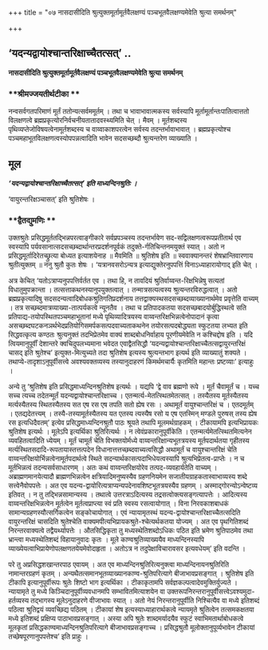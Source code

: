 +++
title = "०७ नासदासीदिति श्रुत्युक्तमूर्तामूर्तवैलक्षण्यं पञ्चभूतवैलक्षण्यमेवेति श्रुत्या समर्थनम्"

+++


## ‘यदन्यद्वायोश्चान्तरिक्षाच्चैतत्सत्’ ..

**नासदासीदिति श्रुत्युक्तमूर्तामूर्तवैलक्षण्यं पञ्चभूतवैलक्षण्यमेवेति श्रुत्या समर्थनम्**

### **श्रीमज्जयतीर्थटीका **

नन्वसर्वगतपरिमाणं मूर्तं ततोन्यत्सर्वममूर्तम् । तथा च भावाभावात्मकस्य सर्वस्यापि मूर्तामूर्तान्तःपातित्वात्ततो विलक्षणत्वे ब्रह्मप्रकृत्योरनिर्वचनीयतातादवस्थ्यमिति चेत् । मैवम् । मूर्तशब्दस्य पृथिव्यप्तेजोविषयत्वेनामूर्तशब्दस्य च वाय्वाकाशपरत्वेन सर्वस्य तदन्तर्भावाभावात् । ब्रह्मप्रकृत्योश्च पञ्चमहाभूतविलक्षणत्वस्योपपन्नत्वादिति भावेन सदसच्छब्दौ श्रुत्यन्तरेण व्याख्याति ।

## **मूल**

***‘यदन्यद्वायोश्चान्तरिक्षाच्चैतत्सत्’ इति माध्यन्दिनश्रुतिः ।***

‘वायुरन्तरिक्षञ्चासत्’ इति श्रुतिशेषः ।

### **द्वैतद्युमणिः **

उक्तश्रुतेः प्रसिद्धमूर्ततद्भिन्नपरत्वाङ्गीकारे सर्वप्रपञ्चस्य तदन्तर्भावेण सद-सद्विलक्षणत्वरूपप्रतीतार्थ एव स्वस्यापि पर्यवसानात्सदसच्छब्दार्थान्तरप्रदर्शनपूर्वकं तदुक्ते-र्गतिचिन्तनमयुक्तं स्यात् । अतो न प्रसिद्धमूर्तादिरेतच्छ्रुत्या बोध्यत इत्याशयेनाह ॥ मैवमिति ॥ श्रुतिशेष इति ॥ स्ववाक्यानन्तरं शेषभ्रान्तिवारणाय श्रुतीत्युक्तम् ॥ ननु श्रुतौ कुतः शेषः । ‘यत्रानवसरोऽन्यत्र इत्याद्युक्तेरनुपपत्तिं विनाऽध्याहारायोगाद् इति चेत् ।

अत्र केचित् ‘यतोऽत्राप्यनुपपत्तिर्वर्तत एव । तथा हि, न तावदियं श्रुतिर्वाय्वन्त-रिक्षभिन्नेषु सत्यतां विधातुमुपक्रान्ता । तत्सत्ताकथनस्यानुपयुक्तत्वात् । तन्मात्रसत्यत्वस्य श्रुत्यन्तरविरुद्धत्वात् । अतो ब्रह्मप्रकृत्यादिषु सदसदन्यत्वादिबोधकश्रुतिगतिप्रदर्शनाय तत्तद्वाक्यस्थसदसच्छब्दव्याख्यानार्थमेव प्रवृत्तेति वाच्यम् । तत्र सच्छब्दमात्रव्याख्या-तात्पर्यकत्वे न्यूनतैव । तथा च प्रतिपादकतया सदसच्छबादयोर्बुद्धिस्थत्वे सति प्रतिपाद्य-तयोपस्थितपञ्चमहाभूतानां मध्ये पृथिव्यादित्रयस्य वाय्वन्तरिक्षभिन्नत्वेनोपादानं कृत्वा असच्छब्दघटकनञर्थभेदप्रतियोगिसमर्पकसत्पदवाच्यताकथनेन तयोरसत्पदबोद्ध्यता स्फुटतया लभ्यत इति सिद्धवत्कृत्य कण्ठतः श्रुत्यनुक्तं तदभिप्रेतमेव वाक्यं शाब्दबोधनिर्वाहाय पूरणीयमेवेति न कश्चिद्दोष इति । यदि त्वियमानुपूर्वीं देशान्तरे क्वचिदुपलभ्यमाना भवेदत एवाद्वैतसिद्धौ ‘यदन्यद्वायोश्चान्तरिक्षाच्चैतत्सद्वायुरन्तरिक्षं चासद् इति श्रुतेश्च’ इत्युक्त-मित्युच्यते तदा श्रुतिशेष इत्यस्य श्रुत्यन्तभाग इत्यर्थ इति व्याख्यातुं शक्यते । तथाप्ये-तादृशाऽनुपूर्वीसत्त्वे अवश्यवक्तव्यस्य तस्यानुदाहरणं किमर्थमचार्यैः कृतमिति महान्तः प्रष्टव्याः’ इत्याहुः ।

अन्ये तु ‘श्रुतिशेष इति प्रसिद्धमाध्यन्दिनश्रुतिशेष इत्यर्थः । यद्यपि ‘द्वे वाव ब्रह्मणो रूपे । मूर्तं चैवामूर्तं च । यच्च सच्च त्यच्च तदेतन्मूर्तं यदन्यद्वायोश्चान्तरिक्षाच्च । एतन्मर्त्य-मेतत्स्थितमेतत्सत् । तस्यैतस्य मूर्तस्यैतस्य मर्त्यस्यैतस्य स्थितस्यैतस्य सत एष रस एष तपति सतो ह्येष रसः । अथामूर्तं वायुश्चान्तरिक्षं च । एतदमूर्तम् । एतद्यदेतत्त्यम् । तस्यै-तस्यामूर्तस्यैतस्य यत एतस्य त्यस्यैष रसो य एष एतस्मिन् मण्डले पुरुषस् तस्य ह्येष रस इत्यधिदैवतम्’ इत्येव प्रसिद्धमाध्यन्दिनश्रुतौ पाठः श्रूयते तथापि मूलमर्थग्राहकम् । टीकायामपि इत्यभिप्रायकः श्रुतिशेष इत्यर्थः । मूलेऽपि इत्यर्थिका श्रुतिरित्यर्थः । न त्वेवंप्रकारानुपूर्वीकेति । एतन्मर्त्यमेतत्स्थितमित्यनेन व्यवहितत्वादिति ध्येयम् । मूर्तं चामूर्तं चेति विभक्तयोर्मध्ये वाय्वन्तरिक्षान्यभूतत्रयस्य मूर्तपदार्थतया गृहीतस्य मर्त्यस्थितसदादि-रूपतायास्तत्तत्पदेन विधानात्तत्तच्छब्दवाच्यत्वसिद्धौ अथामूर्तं च वायुश्चान्तरिक्षं चेति वाय्वन्तरिक्षयोर्भिन्नत्वेनामूर्तपदार्थत्वे स्थिते सदन्यार्थकासत्पदाभिधेयत्वस्यापि श्रुत्यभिप्रेतत्व-प्राप्तेः । न च मूर्तभिन्नत्वं तदन्यसर्वसाधारणम् । अतः कथं वाय्वन्तरिक्षयोरेव तत्पद-व्यवहार्यतेति वाच्यम् । अब्राह्मणमानयेत्यादौ ब्राह्मणभिन्नत्वेन क्षत्रियादिमनुष्यस्यैव ग्रहणनियमेन सजातीयग्राहकतास्वाभाव्यस्य शब्दे सत्त्वेनैवोपपत्तेः । अत एव यदन्य-द्वायोरित्यत्राप्यन्यपदेनावशिष्टभूतत्रयस्यैव ग्रहणम् । अस्माद्गोरन्योऽन्वेष्टव्य इतिवत् । न तु तद्भिन्नसामान्यस्य । तथात्वे उत्तरत्राऽदित्यस्य तद्रसत्वोक्त्यसङ्गत्यापत्तेः । आदित्यस्य वाय्वन्तरिक्षभिन्नत्वेन मूर्तत्वेन मूर्तत्वप्राप्त्या स्वं प्रति स्वस्य रसत्वायोगात् । विना निरवकाशबाधकं सामान्यग्रहणस्यौत्सर्गिकत्वेन सङ्कोचायोगात् । एवं न्यायामृतस्थं यदन्य-द्वायोश्चान्तरिक्षाच्चैतत्सदिति वायुरन्तरिक्षं चासदिति श्रुतेश्चेति वाक्यमपीत्यभिप्रायकश्रुते-श्चेत्यर्थकतया योज्यम् । अत एव पृथगितिशब्दं निरन्तरवाक्यत्वे तद्वैयर्थ्यापत्तेः । औतसिद्धिकृता तु मध्यस्थेतिशब्दोऽधिकः पठित इति भ्रमेण श्रुतिपाठमेव तथा भ्रान्त्वा मध्यस्थेतिशब्दं विहायानुवादः कृतः । मूले काण्वश्रुतिव्याख्ययैव माध्यन्दिनस्यापि व्याख्येयत्वाभिप्रायेणोपलक्षणतयेयमेवोदाहृता । अतोऽत्र न तदुपेक्षाविचारावसर इत्यवधेयम्’ इति वदन्ति ।

परे तु अप्रसिद्धशखान्तरपाठ एवायम् । अत एव माध्यन्दिनश्रुतिरित्यनुक्त्वा माध्यन्दिनायनश्रुतिरिति नामान्तरग्रहणं कृतम् । अन्यथैतत्समानभूतव्याख्यानकाण्व-श्रुतिपरित्यागे बीजाभावप्रसङ्गात् । श्रुतिशेष इति टीकापि इत्यानुपूर्वीरूपः श्रुतेः शिष्टो भाग इत्यर्थिका । टीकाकृतामपि सर्वज्ञकल्पत्वादेवमुक्तिर्युज्यते । न्यायामृते तु मध्ये किञ्चिदानुपूर्वीव्यवधानमपि सम्भावितमित्याशयेन वा उक्तरूपनिरन्तरानुपूर्वीसत्त्वेऽवश्यमुदा-हर्तव्यस्य तद्भागस्य मूलेऽनुदाहरणे वीजाभावः स्यात् । अतो नेयं निरन्तरानुपूर्वीति निश्चित्यैव वा मध्ये इतिशब्दं पठित्वा श्रुतिद्वयं व्यवच्छिद्य पठितम् । टीकायां शेष इत्यस्याध्याहारार्थकत्वे न्यायमृते श्रुतित्वेन तत्समकक्षतया मध्ये इतिशब्दं प्रक्षिप्य पाठाभावप्रसङ्गात् । अस्या अपि श्रुतेः शाब्दमर्यादयैव स्फुटं स्वाभिमतार्थाबोधकत्वे मूलकृतां प्रसिद्धकाण्वमाध्यन्दिनश्रुतिपरित्यागे बीजाभावप्रसङ्गाच्च । प्रसिद्धश्रुतौ मूलोक्तानुपूर्व्यभावेन टीकायां तच्छेषपूरणानुपपत्तेश्च’ इति प्राहुः ।

